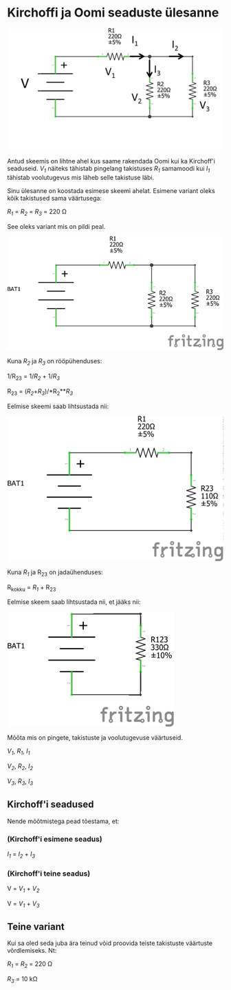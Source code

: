
# Kirchoffi ja Oomi seaduste ülesanne


![Skeem](pildid/skeem.png)

Antud skeemis on lihtne ahel kus saame rakendada Oomi kui ka Kirchoff'i seaduseid. *V<sub>1</sub>* näiteks tähistab pingelang takistuses *R<sub>1</sub>* samamoodi kui *I<sub>1</sub>* tähistab voolutugevus mis läheb selle takistuse läbi.

Sinu ülesanne on koostada esimese skeemi ahelat.
Esimene variant oleks kõik takistused sama väärtusega:

*R<sub>1</sub>* = *R<sub>2</sub>* = *R<sub>3</sub>* = 220 Ω

See oleks variant mis on pildi peal.

![Skeem 1](pildid/220_Kirchoff_Oomi_schem.png)

Kuna *R<sub>2</sub>* ja *R<sub>3</sub>* on rööpühenduses:

1/R<sub>23</sub> = 1/*R<sub>2</sub>* + 1/*R<sub>3</sub>*

R<sub>23</sub> = (*R<sub>2</sub>*+*R<sub>3</sub>*)/*R<sub>2</sub>***R<sub>3</sub>*

Eelmise skeemi saab lihtsustada nii:

![Skeem 2](pildid/220_Kirchoff_Oomi_2_schem.png)

Kuna *R<sub>1</sub>* ja R<sub>23</sub> on jadaühenduses:

R<sub>kokku</sub> = *R<sub>1</sub>* + R<sub>23</sub>

Eelmise skeem saab lihtsustada nii, et jääks nii:

![Skeem 3](pildid/220_Kirchoff_Oomi_3_schem.png)

Mõõta mis on pingete, takistuste ja voolutugevuse väärtuseid.

*V<sub>1</sub>*, *R<sub>1</sub>*, *I<sub>1</sub>*

*V<sub>2</sub>*, *R<sub>2</sub>*, *I<sub>2</sub>*

*V<sub>3</sub>*, *R<sub>3</sub>*, *I<sub>3</sub>*

## Kirchoff'i seadused
Nende mõõtmistega pead tõestama, et:

### (Kirchoff'i esimene seadus)

*I<sub>1</sub>* = *I<sub>2</sub>* + *I<sub>3</sub>*
 
### (Kirchoff'i teine seadus)

V = *V<sub>1</sub>* + *V<sub>2</sub>*

V = *V<sub>1</sub>* + *V<sub>3</sub>* 
 


## Teine variant 

Kui sa oled seda juba ära teinud võid proovida teiste takistuste väärtuste võrdlemiseks. Nt:

*R<sub>1</sub>* = *R<sub>2</sub>* = 220 Ω

*R<sub>3</sub>* = 10 kΩ